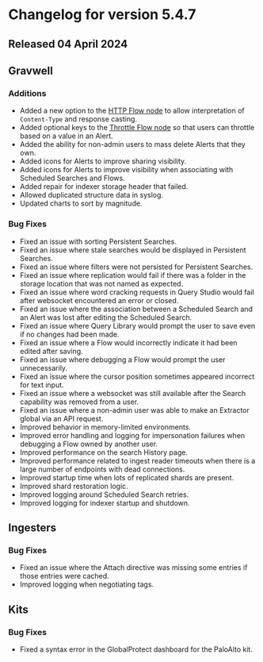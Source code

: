 # Changelog for version 5.4.7

## Released 04 April 2024

## Gravwell

### Additions

* Added a new option to the [HTTP Flow node](/flows/nodes/http) to allow interpretation of `Content-Type` and response casting.
* Added optional keys to the [Throttle Flow node](/flows/nodes/throttle) so that users can throttle based on a value in an Alert. 
* Added the ability for non-admin users to mass delete Alerts that they own.
* Added icons for Alerts to improve sharing visibility.
* Added icons for Alerts to improve visibility when associating with Scheduled Searches and Flows. 
* Added repair for indexer storage header that failed.
* Allowed duplicated structure data in syslog.  
* Updated charts to sort by magnitude.


### Bug Fixes

* Fixed an issue with sorting Persistent Searches. 
* Fixed an issue where stale searches would be displayed in Persistent Searches.
* Fixed an issue where filters were not persisted for Persistent Searches. 
* Fixed an issue where replication would fail if there was a folder in the storage location that was not named as expected.
* Fixed an issue where word cracking requests in Query Studio would fail after websocket encountered an error or closed.
* Fixed an issue where the association between a Scheduled Search and an Alert was lost after editing the Scheduled Search.
* Fixed an issue where Query Library would prompt the user to save even if no changes had been made.
* Fixed an issue where a Flow would incorrectly indicate it had been edited after saving. 
* Fixed an issue where debugging a Flow would prompt the user unnecessarily. 
* Fixed an issue where the cursor position sometimes appeared incorrect for text input. 
* Fixed an issue where a websocket was still available after the Search capability was removed from a user.
* Fixed an issue where a non-admin user was able to make an Extractor global via an API request.
* Improved behavior in memory-limited environments.
* Improved error handling and logging for impersonation failures when debugging a Flow owned by another user.
* Improved performance on the search History page. 
* Improved performance related to ingest reader timeouts when there is a large number of endpoints with dead connections. 
* Improved startup time when lots of replicated shards are present. 
* Improved shard restoration logic. 
* Improved logging around Scheduled Search retries.
* Improved logging for indexer startup and shutdown.


## Ingesters

### Bug Fixes

* Fixed an issue where the Attach directive was missing some entries if those entries were cached.
* Improved logging when negotiating tags. 


## Kits

### Bug Fixes

* Fixed a syntax error in the GlobalProtect dashboard for the PaloAlto kit.  